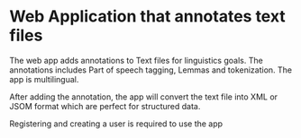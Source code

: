 # Web Application that annotates text files 

The web app adds annotations to Text files for linguistics goals. The annotations includes Part of speech tagging, Lemmas and tokenization. The app is multilingual. 

After adding the annotation, the app will convert the text file into XML or JSOM format which are perfect for structured data.

Registering and creating a user is required to use the app
